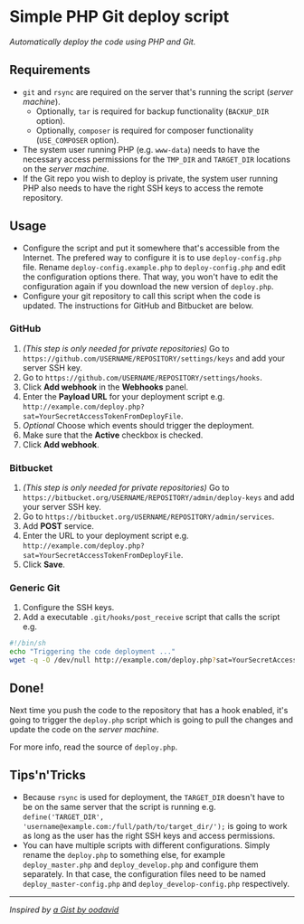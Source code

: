  # Simple PHP Git deploy script
_Automatically deploy the code using PHP and Git._

## Requirements

* `git` and `rsync` are required on the server that's running the script
  (_server machine_).
  - Optionally, `tar` is required for backup functionality (`BACKUP_DIR` option).
  - Optionally, `composer` is required for composer functionality (`USE_COMPOSER`
  option).
* The system user running PHP (e.g. `www-data`) needs to have the necessary
  access permissions for the `TMP_DIR` and `TARGET_DIR` locations on
  the _server machine_.
* If the Git repo you wish to deploy is private, the system user running PHP
  also needs to have the right SSH keys to access the remote repository.

## Usage

 * Configure the script and put it somewhere that's accessible from the
   Internet. The prefered way to configure it is to use `deploy-config.php` file.
   Rename `deploy-config.example.php` to `deploy-config.php` and edit the
   configuration options there. That way, you won't have to edit the configuration
   again if you download the new version of `deploy.php`.
 * Configure your git repository to call this script when the code is updated.
   The instructions for GitHub and Bitbucket are below.

### GitHub

 1. _(This step is only needed for private repositories)_ Go to
    `https://github.com/USERNAME/REPOSITORY/settings/keys` and add your server
    SSH key.
 1. Go to `https://github.com/USERNAME/REPOSITORY/settings/hooks`.
 1. Click **Add webhook** in the **Webhooks** panel.
 1. Enter the **Payload URL** for your deployment script e.g. `http://example.com/deploy.php?sat=YourSecretAccessTokenFromDeployFile`.
 1. _Optional_ Choose which events should trigger the deployment.
 1. Make sure that the **Active** checkbox is checked.
 1. Click **Add webhook**.

### Bitbucket

 1. _(This step is only needed for private repositories)_ Go to
    `https://bitbucket.org/USERNAME/REPOSITORY/admin/deploy-keys` and add your
    server SSH key.
 1. Go to `https://bitbucket.org/USERNAME/REPOSITORY/admin/services`.
 1. Add **POST** service.
 1. Enter the URL to your deployment script e.g. `http://example.com/deploy.php?sat=YourSecretAccessTokenFromDeployFile`.
 1. Click **Save**.

### Generic Git

 1. Configure the SSH keys.
 1. Add a executable `.git/hooks/post_receive` script that calls the script e.g.

```sh
#!/bin/sh
echo "Triggering the code deployment ..."
wget -q -O /dev/null http://example.com/deploy.php?sat=YourSecretAccessTokenFromDeployFile
```

## Done!

Next time you push the code to the repository that has a hook enabled, it's
going to trigger the `deploy.php` script which is going to pull the changes and
update the code on the _server machine_.

For more info, read the source of `deploy.php`.

## Tips'n'Tricks

 * Because `rsync` is used for deployment, the `TARGET_DIR` doesn't have to be
   on the same server that the script is running e.g. `define('TARGET_DIR',
   'username@example.com:/full/path/to/target_dir/');` is going to work as long
   as the user has the right SSH keys and access permissions.
 * You can have multiple scripts with different configurations. Simply rename
   the `deploy.php` to something else, for example `deploy_master.php` and
   `deploy_develop.php` and configure them separately. In that case, the
   configuration files need to be named `deploy_master-config.php` and
   `deploy_develop-config.php` respectively.

---

_Inspired by [a Gist by oodavid](https://gist.github.com/1809044)_
